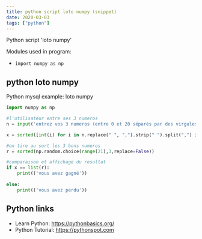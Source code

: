 ```yaml
---
title: python script loto numpy (snippet)
date: 2020-03-03
tags: ["python"]
---
```

Python script 'loto numpy'


Modules used in program: 
* `import numpy as np`

## python loto numpy

Python mysql example: loto numpy

```python
import numpy as np

#l'utilisateur entre ses 3 numeros
n = input('entrez vos 3 numeros (entre 0 et 20 séparés par des virgules ou des espaces): ')

x = sorted([int(i) for i in n.replace(" ", ",").strip(" ").split(",") if i != ''])

#on tire au sort les 3 bons numeros
r = sorted(np.random.choice(range(21),3,replace=False))

#comparaison et affichage du resultat
if x == list(r):
	print(('vous avez gagné'))
	
else:
	print(('vous avez perdu'))

```

## Python links

- Learn Python: https://pythonbasics.org/
- Python Tutorial: https://pythonspot.com
